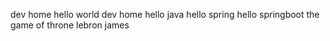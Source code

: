 dev home hello world
dev home hello java
hello spring
hello springboot
the game of throne
lebron james
